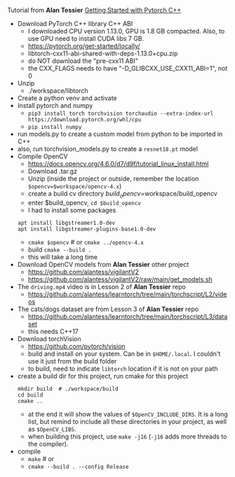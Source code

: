 
Tutorial from **Alan Tessier** [Getting Started with Pytorch C++](https://www.youtube.com/watch?v=IOv9X5q9lf0&list=PLZAGo22la5t4UWx37MQDpXPFX3rTOGO3k)

- Download PyTorch C++ library C++ ABI
    - I downloaded CPU version 1.13.0, GPU is 1.8 GB compacted. Also, to use GPU need to install CUDA libs 7 GB.
    - https://pytorch.org/get-started/locally/
    - libtorch-cxx11-abi-shared-with-deps-1.13.0+cpu.zip
    - do NOT download the "pre-cxx11 ABI"
    - the CXX_FLAGS needs to have "-D_GLIBCXX_USE_CXX11_ABI=1", not 0
- Unzip
    - ./workspace/libtorch
- Create a python venv and activate
- Install pytorch and numpy
    - `pip3 install torch torchvision torchaudio --extra-index-url https://download.pytorch.org/whl/cpu`
    - `pip install numpy`
- run models.py to create a custom model from python to be imported in C++
- also, run torchvision_models.py to create a `resnet18.pt` model
- Compile OpenCV
    - https://docs.opencv.org/4.6.0/d7/d9f/tutorial_linux_install.html
    - Download .tar.gz
    - Unzip (inside the project or outside, remember the location `$opencv=$workspace/opencv-4.x`)
    - create a build cv directory $build_opencv=$workspace/build_opencv
    - enter $build_opencv, `cd $build_opencv`
    - I had to install some packages
    ```shell
    apt install libgstreamer1.0-dev
    apt install libgstreamer-plugins-base1.0-dev
    ```
    - `cmake $opencv` # or `cmake ../opencv-4.x`
    - build `cmake --build .`
    - this will take a long time
- Download OpenCV models from **Alan Tessier** other project
    - https://github.com/alantess/vigilantV2
    - https://github.com/alantess/vigilantV2/raw/main/get_models.sh
- The `driving.mp4` video is in Lesson 2 of **Alan Tessier** repo
    - https://github.com/alantess/learntorch/tree/main/torchscript/L2/videos
- The cats/dogs dataset are from Lesson 3 of **Alan Tessier** repo
    - https://github.com/alantess/learntorch/tree/main/torchscript/L3/dataset
    - this needs C++17
- Download torchVision
    - https://github.com/pytorch/vision
    - build and install on your system. Can be in `$HOME/.local`. I couldn't use it just from the build folder
    - to build, need to indicate `libtorch` location if it is not on your path
- create a build dir for this project, run cmake for this project
    ```shell
    mkdir build  # ./workspace/build
    cd build
    cmake ..
    ```
    - at the end it will show the values of `$OpenCV_INCLUDE_DIRS`. It is a long list, but remind to include all these directories in your project, as well as `$OpenCV_LIBS`.
    - when building this project, use `make -j16` (`-j16` adds more threads to the compiler).
- compile
    - `make` # or
    - `cmake --build . --config Release`
